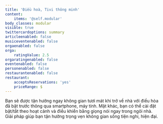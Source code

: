 ```yaml
---
title: 'Điều hoà, Tivi thông minh'
content:
    items: '@self.modular'
body_classes: modular
visible: true
twittercardoptions: summary
articleenabled: false
musiceventenabled: false
orgaenabled: false
orga:
    ratingValue: 2.5
orgaratingenabled: false
eventenabled: false
personenabled: false
restaurantenabled: false
restaurant:
    acceptsReservations: 'yes'
    priceRange: $
---
```


<p>Bạn sẽ được tận hưởng ngay không gian tươi mát khi trở về nhà với điều hòa đã bật trước thông qua smartphone, máy tính. Mặt khác, bạn có thể cài đặt bật/tắt theo hoạt cảnh và điều khiển bằng giọng nói ngay trong ngôi nhà. Giải pháp giúp bạn tận hưởng trọng vẹn không gian sống tiện nghi, hiện đại.</p>